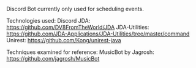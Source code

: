 Discord Bot currently only used for scheduling events.

Technologies used:
Discord JDA: https://github.com/DV8FromTheWorld/JDA
JDA-Utilities: https://github.com/JDA-Applications/JDA-Utilities/tree/master/command
Unirest: https://github.com/Kong/unirest-java

Techniques examined for reference: 
MusicBot by Jagrosh: https://github.com/jagrosh/MusicBot
